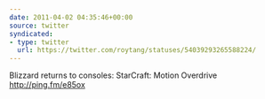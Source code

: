 ```yaml
---
date: 2011-04-02 04:35:46+00:00
source: twitter
syndicated:
- type: twitter
  url: https://twitter.com/roytang/statuses/54039293265588224/
---
```


Blizzard returns to consoles: StarCraft: Motion Overdrive http://ping.fm/e85ox